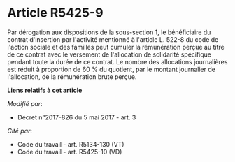 # Article R5425-9

Par dérogation aux dispositions de la sous-section 1, le bénéficiaire du contrat d'insertion par l'activité mentionné à
l'article L. 522-8 du code de l'action sociale et des familles peut cumuler la rémunération perçue au titre de ce contrat
avec le versement de l'allocation de solidarité spécifique pendant toute la durée de ce contrat. Le nombre des allocations
journalières est réduit à proportion de 60 % du quotient, par le montant journalier de l'allocation, de la rémunération brute
perçue.

**Liens relatifs à cet article**

_Modifié par_:

  - Décret n°2017-826 du 5 mai 2017 - art. 3

_Cité par_:

  - Code du travail - art. R5134-130 (VT)
  - Code du travail - art. R5425-10 (VD)
